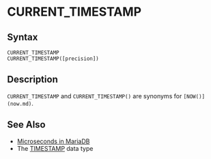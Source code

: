
# CURRENT_TIMESTAMP

## Syntax


```
CURRENT_TIMESTAMP
CURRENT_TIMESTAMP([precision])
```

## Description


`CURRENT_TIMESTAMP` and `CURRENT_TIMESTAMP()` are synonyms for `[NOW()](now.md)`.


## See Also


* [Microseconds in MariaDB](microseconds-in-mariadb.md)
* The [TIMESTAMP](timestamp-function.md) data type

